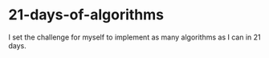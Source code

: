 # 21-days-of-algorithms
I set the challenge for myself to implement as many algorithms as I can in 21 days.
